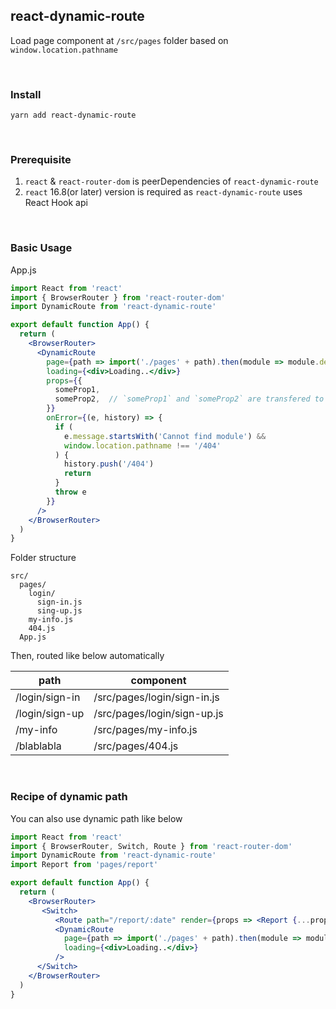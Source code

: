 ## react-dynamic-route

Load page component at `/src/pages` folder based on `window.location.pathname`

<br>

### Install
```
yarn add react-dynamic-route
```

<br>

### Prerequisite
1. `react` & `react-router-dom` is peerDependencies of `react-dynamic-route`
2. `react` 16.8(or later) version is required as `react-dynamic-route` uses React Hook api

<br>

### Basic Usage
App.js
```jsx
import React from 'react'
import { BrowserRouter } from 'react-router-dom'
import DynamicRoute from 'react-dynamic-route'

export default function App() {
  return (
    <BrowserRouter>
      <DynamicRoute
        page={path => import('./pages' + path).then(module => module.default)}
        loading={<div>Loading..</div>}
        props={{
          someProp1,
          someProp2,  // `someProp1` and `someProp2` are transfered to `module.dedault` above finally
        }}
        onError={(e, history) => {
          if (
            e.message.startsWith('Cannot find module') &&
            window.location.pathname !== '/404'
          ) {
            history.push('/404')
            return
          }
          throw e
        }}
      />
    </BrowserRouter>
  )
}
```

Folder structure
```
src/
  pages/
    login/
      sign-in.js
      sing-up.js
    my-info.js
    404.js
  App.js
```

Then, routed like below automatically

| path           | component                   |
| -------------- | --------------------------- |
| /login/sign-in | /src/pages/login/sign-in.js |
| /login/sign-up | /src/pages/login/sign-up.js |
| /my-info       | /src/pages/my-info.js       |
| /blablabla     | /src/pages/404.js           |


<br>

### Recipe of dynamic path

You can also use dynamic path like below

```jsx
import React from 'react'
import { BrowserRouter, Switch, Route } from 'react-router-dom'
import DynamicRoute from 'react-dynamic-route'
import Report from 'pages/report'

export default function App() {
  return (
    <BrowserRouter>
       <Switch>
          <Route path="/report/:date" render={props => <Report {...props} />} />
          <DynamicRoute
            page={path => import('./pages' + path).then(module => module.default)}
            loading={<div>Loading..</div>}
          />      
      </Switch>
    </BrowserRouter>
  )
}
```

